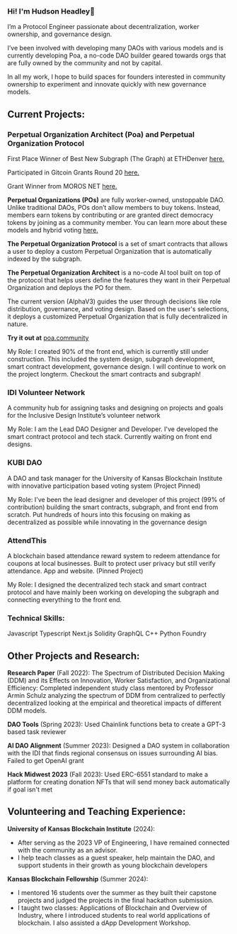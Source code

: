 ### Hi! I'm Hudson Headley👋 

I’m a Protocol Engineer passionate about decentralization, worker ownership, and governance design. 

I’ve been involved with developing many DAOs with various models and is currently developing Poa, a no-code DAO builder geared towards orgs that are fully owned by the community and not by capital. 

In all my work, I hope to build spaces for founders interested in community ownership to experiment and innovate quickly with new governance models.

## Current Projects:

### Perpetual Organization Architect (Poa) and Perpetual Organization Protocol

First Place Winner of Best New Subgraph (The Graph) at ETHDenver [here.](https://ethereumdenver.medium.com/ethdenver-2024-buidlathon-track-sponsor-bounty-winners-1960eea4d0ae)

Participated in Gitcoin Grants Round 20 [here.](https://explorer.gitcoin.co/#/round/42161/23/50)

Grant Winner from MOROS NET [here.](https://morosnet.com/project/poa-perpetual-organization-architect/)

**Perpetual Organizations (POs)** are fully worker-owned, unstoppable DAO. Unlike traditional DAOs, POs don’t allow members to buy tokens. Instead, members earn tokens by contributing or are granted direct democracy tokens by joining as a community member. You can learn more about these models and hybrid voting [here.](https://poa.community/docs/hybridVoting/)

**The Perpetual Organization Protocol** is a set of smart contracts that allows a user to deploy a custom Perpetual Organization that is automatically indexed by the subgraph. 

**The Perpetual Organization Architect** is a no-code AI tool built on top of the protocol that helps users define the features they want in their Perpetual Organization and deploys the PO for them.

The current version (AlphaV3) guides the user through decisions like role distribution, governance, and voting design. Based on the user's selections, it deploys a customized Perpetual Organization that is fully decentralized in nature.

**Try it out at** [poa.community](https://poa.community)

My Role:
I created 90% of the front end, which is currently still under construction. This included the system design, subgraph development, smart contract development, governance design. I will continue to work on the project longterm. Checkout the smart contracts and subgraph!

### IDI Volunteer Network
A community hub for assigning tasks and designing on projects and goals for the Inclusive Design Institute’s volunteer network

My Role:
I am the Lead DAO Designer and Developer. I've developed the smart contract protocol and tech stack. Currently waiting on front end designs.

### KUBI DAO 
A DAO and task manager for the University of Kansas Blockchain Institute with innovative participation based voting system (Project Pinned)

My Role:
I've been the lead designer and developer of this project (99% of contribution) building the smart contracts, subgraph, and front end from scratch. Put hundreds of hours into this focusing on making as decentralized as possible while innovating in the governance design

### AttendThis  
A blockchain based attendance reward system to redeem attendance for coupons at local businesses. Built to protect user privacy but still verify attendance. App and website. (Pinned Project)

My Role: 
I designed the decentralized tech stack and smart contract protocol and have mainly been working on developing the subgraph and connecting everything to the front end.

### Technical Skills:
Javascript
Typescript
Next.js
Solidity
GraphQL
C++
Python
Foundry

## Other Projects and Research:

**Research Paper** (Fall 2022): 
The Spectrum of Distributed Decision Making (DDM) and its Effects on Innovation, Worker Satisfaction, and Organizational Efficiency:
Completed independent study class mentored by Professor Armin Schulz analyzing the spectrum of DDM from centralized to perfectly decentralized looking at the empirical and theoretical impacts of different DDM models.

**DAO Tools** (Spring 2023):
Used Chainlink functions beta to create a GPT-3 based task reviewer

**AI DAO Alignment** (Summer 2023):
Designed a DAO system in collaboration with the IDI that finds regional consensus on issues surrounding AI bias. Failed to get OpenAI grant

**Hack Midwest 2023** (Fall 2023):
Used ERC-6551 standard to make a platform for creating donation NFTs that will send money back automatically if goal isn't met

## Volunteering and Teaching Experience:

**University of Kansas Blockchain Institute** (2024):
- After serving as the 2023 VP of Engineering, I have remained connected with the community as an advisor.
- I help teach classes as a guest speaker, help maintain the DAO, and support students in their growth as young blockchain developers

**Kansas Blockchain Fellowship** (Summer 2024):
- I mentored 16 students over the summer as they built their capstone projects and judged the projects in the final hackathon submission.
- I taught two classes: Applications of Blockchain and Overview of Industry, where I introduced students to real world applications of blockchain. I also assisted a dApp Development Workshop.

